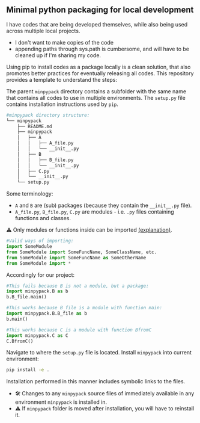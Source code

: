 ## Minimal python packaging for local development

I have codes that are being developed themselves, while also being used across multiple local projects.
 - I don't want to make copies of the code
 - appending paths through sys.path is cumbersome, and will have to be cleaned up if I'm sharing my code. 

 Using pip to install codes as a package locally is a clean solution, that also promotes better practices for eventually releasing all codes. This repository provides a template to understand the steps:
 
The parent `minpypack` directory contains a subfolder with the same name that contains all codes to use in multiple environments. The `setup.py` file contains installation instructions used by `pip`.

```bash
#minpypack directory structure:
└── minpypack
    ├── README.md
    ├── minpypack
    │   ├── A
    │   │   ├── A_file.py
    │   │   └── __init__.py
    │   ├── B
    │   │   ├── B_file.py
    │   │   └── __init__.py
    │   ├── C.py
    │   └── __init__.py
    └── setup.py
```

Some terminology:
 - `A` and `B` are (sub) packages (because they contain the `__init__.py` file).
 - `A_file.py`, `B_file.py`, `C.py` are modules - i.e. `.py` files containing functions and classes. 

⚠️ Only modules or functions inside can be imported [(explanation)](https://bytebaker.com/2008/07/30/python-namespaces/).

```python
#Valid ways of importing:
import SomeModule
from SomeModule import SomeFuncName, SomeClassName, etc.
from SomeModule import SomeFuncName as SomeOtherName
from SomeModule import *
```

Accordingly for our project:

```python
#This fails because B is not a module, but a package:
import minpypack.B as b
b.B_file.main() 

#This works because B_file is a module with function main:
import minpypack.B.B_file as b
b.main() 

#This works because C is a module with function BfromC
import minpypack.C as C
C.BfromC()
```



Navigate to where the `setup.py` file is located. Install `minpypack` into current environment:
```bash
pip install -e .
```

Installation performed in this manner includes symbolic links to the files. 
 - 🛠 Changes to any `minpypack` source files of immediately available in any environment `minpypack` is installed in.
 - ⚠️ If `minpypack` folder is moved after installation, you will have to reinstall it. 